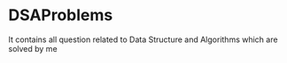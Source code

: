 # DSAProblems
It contains all question related to Data Structure and Algorithms which are solved by me
